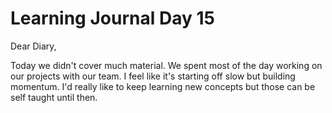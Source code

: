 <h1> Learning Journal Day 15 </h1>

Dear Diary, 

Today we didn't cover much material. We spent most of the day working on our projects with our team. I feel like it's starting off slow but building momentum. I'd really like to keep learning new concepts but those can be self taught until then.

